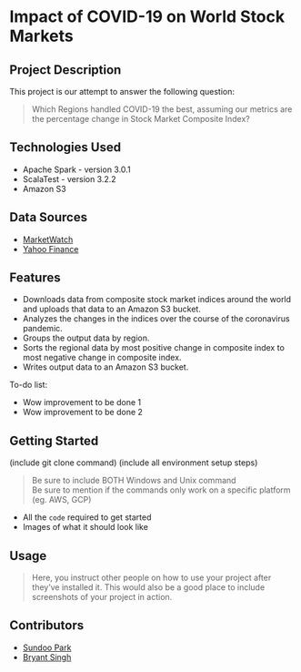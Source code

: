# Impact of COVID-19 on World Stock Markets

## Project Description

This project is our attempt to answer the following question: 

> Which Regions handled COVID-19 the best, assuming our metrics are the percentage change in Stock Market Composite Index?

## Technologies Used

* Apache Spark - version 3.0.1
* ScalaTest - version 3.2.2
* Amazon S3

## Data Sources

* [MarketWatch](https://www.marketwatch.com/investing/index/)
* [Yahoo Finance](https://finance.yahoo.com)

## Features

* Downloads data from composite stock market indices around the world and uploads that data to an Amazon S3 bucket.
* Analyzes the changes in the indices over the course of the coronavirus pandemic.
* Groups the output data by region.
* Sorts the regional data by most positive change in composite index to most negative change in composite index.
* Writes output data to an Amazon S3 bucket.

To-do list:
* Wow improvement to be done 1
* Wow improvement to be done 2

## Getting Started
   
(include git clone command)
(include all environment setup steps)

> Be sure to include BOTH Windows and Unix command  
> Be sure to mention if the commands only work on a specific platform (eg. AWS, GCP)

- All the `code` required to get started
- Images of what it should look like

## Usage

> Here, you instruct other people on how to use your project after they’ve installed it. This would also be a good place to include screenshots of your project in action.

## Contributors

- [Sundoo Park](https://github.com/spark131008)
- [Bryant Singh](https://github.com/brysingh76)